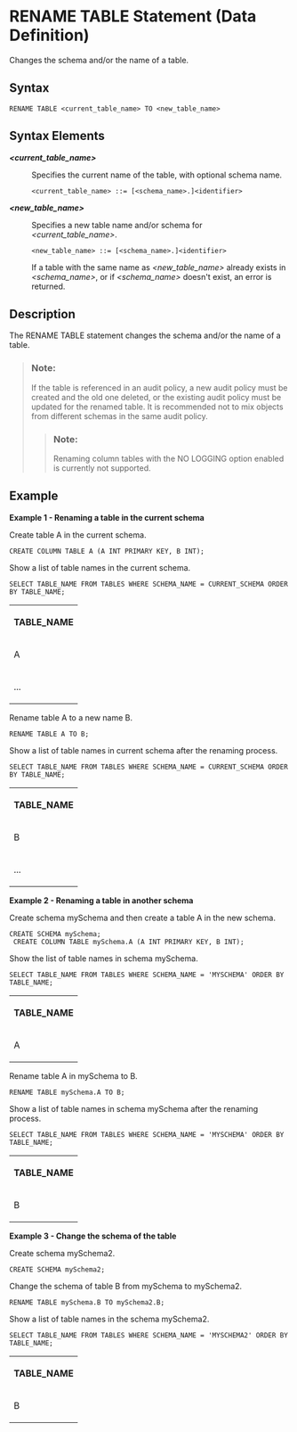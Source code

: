 <!-- loio20fbadb2751910148b24d8d93aff01d4 -->

# RENAME TABLE Statement \(Data Definition\)

Changes the schema and/or the name of a table.



<a name="loio20fbadb2751910148b24d8d93aff01d4__sql_rename_table_1sql_rename_table_syntax"/>

## Syntax

```
RENAME TABLE <current_table_name> TO <new_table_name>
```



<a name="loio20fbadb2751910148b24d8d93aff01d4__sql_rename_table_1sql_rename_table_syntax_elements"/>

## Syntax Elements


<dl>
<dt><b>

*<current\_table\_name\>*

</b></dt>
<dd>

Specifies the current name of the table, with optional schema name.

```
<current_table_name> ::= [<schema_name>.]<identifier>
```



</dd><dt><b>

*<new\_table\_name\>*

</b></dt>
<dd>

Specifies a new table name and/or schema for *<current\_table\_name\>*.

```
<new_table_name> ::= [<schema_name>.]<identifier> 
```

If a table with the same name as *<new\_table\_name\>* already exists in *<schema\_name\>*, or if *<schema\_name\>* doesn't exist, an error is returned.



</dd>
</dl>



<a name="loio20fbadb2751910148b24d8d93aff01d4__sql_rename_table_1sql_rename_table_description"/>

## Description

The RENAME TABLE statement changes the schema and/or the name of a table.

> ### Note:  
> If the table is referenced in an audit policy, a new audit policy must be created and the old one deleted, or the existing audit policy must be updated for the renamed table. It is recommended not to mix objects from different schemas in the same audit policy.
> 
> > ### Note:  
> > Renaming column tables with the NO LOGGING option enabled is currently not supported.



<a name="loio20fbadb2751910148b24d8d93aff01d4__sql_rename_table_1sql_rename_table_examples"/>

## Example

**Example 1 - Renaming a table in the current schema**

Create table A in the current schema.

```
CREATE COLUMN TABLE A (A INT PRIMARY KEY, B INT);
```

Show a list of table names in the current schema.

```
SELECT TABLE_NAME FROM TABLES WHERE SCHEMA_NAME = CURRENT_SCHEMA ORDER BY TABLE_NAME;
```


<table>
<tr>
<th valign="top">

TABLE\_NAME



</th>
</tr>
<tr>
<td valign="top">

A



</td>
</tr>
<tr>
<td valign="top">

...



</td>
</tr>
</table>

Rename table A to a new name B.

```
RENAME TABLE A TO B;
```

Show a list of table names in current schema after the renaming process.

```
SELECT TABLE_NAME FROM TABLES WHERE SCHEMA_NAME = CURRENT_SCHEMA ORDER BY TABLE_NAME;
```


<table>
<tr>
<th valign="top">

TABLE\_NAME



</th>
</tr>
<tr>
<td valign="top">

B



</td>
</tr>
<tr>
<td valign="top">

...



</td>
</tr>
</table>

**Example 2 - Renaming a table in another schema**

Create schema mySchema and then create a table A in the new schema.

```
CREATE SCHEMA mySchema;
 CREATE COLUMN TABLE mySchema.A (A INT PRIMARY KEY, B INT);
```

Show the list of table names in schema mySchema.

```
SELECT TABLE_NAME FROM TABLES WHERE SCHEMA_NAME = 'MYSCHEMA' ORDER BY TABLE_NAME;
```


<table>
<tr>
<th valign="top">

TABLE\_NAME



</th>
</tr>
<tr>
<td valign="top">

A



</td>
</tr>
</table>

Rename table A in mySchema to B.

```
RENAME TABLE mySchema.A TO B;
```

Show a list of table names in schema mySchema after the renaming process.

```
SELECT TABLE_NAME FROM TABLES WHERE SCHEMA_NAME = 'MYSCHEMA' ORDER BY TABLE_NAME;
```


<table>
<tr>
<th valign="top">

TABLE\_NAME



</th>
</tr>
<tr>
<td valign="top">

B



</td>
</tr>
</table>

**Example 3 - Change the schema of the table**

Create schema mySchema2.

```
CREATE SCHEMA mySchema2;
```

Change the schema of table B from mySchema to mySchema2.

```
RENAME TABLE mySchema.B TO mySchema2.B;
```

Show a list of table names in the schema mySchema2.

```
SELECT TABLE_NAME FROM TABLES WHERE SCHEMA_NAME = 'MYSCHEMA2' ORDER BY TABLE_NAME;
```


<table>
<tr>
<th valign="top">

TABLE\_NAME



</th>
</tr>
<tr>
<td valign="top">

B



</td>
</tr>
</table>


